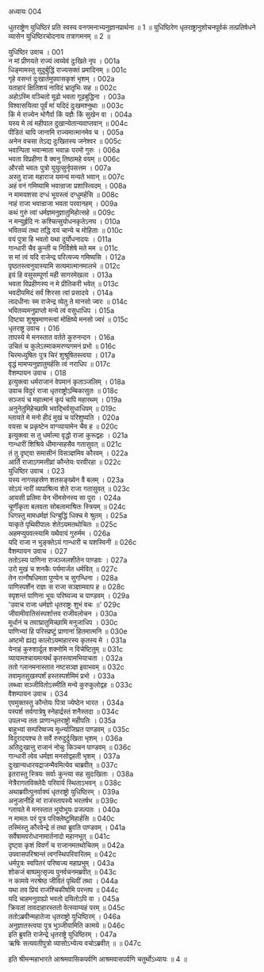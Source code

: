 अध्यायः 004

धुतराष्ट्रेण युधिष्ठिरं प्रति स्वस्य वनगमनाभ्यनुज्ञानप्रार्थना ॥ 1 ॥ युधिष्ठिरेण धृतराष्ट्रानुशोचनपूर्वकं तत्प्रतिषेधने व्यासेन युधिष्ठिरचोदनाय तत्रागमनम् ॥ 2 ॥

युधिष्ठिर उवाच ।	001  
न मां प्रीणयते राज्यं त्वय्येवं दुःखिते नृप ।	001a  
धिङ्मामस्तु सुदुर्बुद्धिं राज्यसक्तं प्रमादिनम् ॥	001c  
गृहे वसन्तं दुःखार्तमुपवासकृशं भृशम् ।	002a  
यताहारं क्षितिशयं नाविदं भ्रातृभिः सह ॥	002c  
अहोऽस्मि वञ्चितो मूढो भवता गूढबुद्धिना ।	003a  
विश्वासयित्वा पूर्वं मां यदिदं दुःखमश्नुथाः ॥	003c  
किं मे राज्येन भोगैर्वा किं यज्ञैः किं सुखेन वा ।	004a  
यस्य मे त्वं महीपाल दुखान्येतान्यवाप्तवान् ॥	004c  
पीडितं चापि जानामि राज्यमात्मानमेव च ।	005a  
अनेन वचसा तेऽद्य दुःखितस्य जनेश्वर ॥	005c  
भवान्पिता भवान्माता भवान्नः परमो गुरुः ।	006a  
भवता विप्रहीणा वै क्वनु तिष्ठामहे वयम् ॥	006c  
औरसो भवतः पुत्रो युयुत्सुर्नृपसत्तम ।	007a  
अस्तु राजा महाराज यमन्यं मन्यते भवान् ॥	007c  
अहं वनं गमिष्यामि भवान्राजा प्रशास्त्विदम् ।	008a  
न मामयशसा दग्धं भूयस्त्वं दग्धुमर्हसि ॥	008c  
नाहं राजा भवान्राजा भवता परवानहम् ।	009a  
कथं गुरुं त्वां धर्मज्ञमनुज्ञातुमिहोत्सहे ॥	009c  
न मन्युर्हृदि नः कश्चित्सुयोधनकृतेऽनघ ।	010a  
भवितव्यं तथा तद्धि वयं चान्ये च मोहिताः ॥	010c  
वयं पुत्रा हि भवतो यथा दुर्योधनादयः ।	011a  
गान्धारी चैव कुन्ती च निर्विशेषे मते मम ॥	011c  
स मां त्वं यदि राजेन्द्र परित्यज्य गमिष्यसि ।	012a  
पृष्ठतस्त्वनुयास्यामि सत्यमात्मानमालभे ॥	012c  
इयं हि वसुसम्पूर्णा मही सागरमेखला ।	013a  
भवता विप्रहीणस्य न मे प्रीतिकरी भवेत् ॥	013c  
भवदीयमिदं सर्वं शिरसा त्वां प्रसादये ।	014a  
त्वदधीनाः स्म राजेन्द्र व्येतु ते मानसो ज्वरः ॥	014c  
भवितव्यमनुप्राप्तो मन्ये त्वं वसुधाधिप ।	015a  
दिष्ट्या शुश्रूषमाणस्त्वां मोक्षिष्ये मनसो ज्वरं ॥	015c  
धृतराष्ट्र उवाच ।	016  
तापस्ये मे मनस्तात वर्तते कुरुनन्दन ।	016a  
उचितं च कुलेऽस्माकमरण्यगमनं प्रभो ॥	016c  
चिरमध्युषितः पुत्र चिरं शुश्रूषितस्त्वया ।	017a  
वृद्धं मामप्यनुज्ञातुमर्हसि त्वं नराधिप ॥	017c  
वैशम्पायन उवाच ।	018  
इत्युक्त्वा धर्मराजानं वेपमानं कृताञ्जलिम् ।	018a  
उवाच विदुरं राजा धृतराष्ट्रोऽम्बिकासुतः ॥	018c  
सञ्जयं च महात्मानं कृपं चापि महारथम् ।	019a  
अनुनेतुमिहेच्छामि भवद्भिर्वसुधाधिपम् ॥	019c  
म्लायते मे मनो हीदं मुखं च परिशुष्यति ।	020a  
वयसा च प्रकृष्टेन वाग्व्यायामेन चैव ह ॥	020c  
इत्युक्त्वा स तु धर्मात्मा वृद्धो राजा कुरूद्वहः ।	021a  
गान्धारीं शिश्रिये धीमान्सहसैव गतासुवत् ॥	021c  
तं तु दृष्ट्वा समासीनं विसञ्ज्ञमिव कौरवम् ।	022a  
आर्तिं राजाऽगमत्तीव्रां कौन्तेयः परवीरहा ॥	022c  
युधिष्ठिर उवाच ।	023  
यस्य नागसहस्रेण शतसङ्ख्येन वै बलम् ।	023a  
सोऽयं नारीं व्यपाश्रित्य शेते राजा गतासुवत् ॥	023c  
आयसी प्रतिमा येन भीमसेनस्य सा पुरा ।	024a  
चूर्णीकृता बलवता सोबलामाश्रितः स्त्रियम् ॥	024c  
धिगस्तु मामधर्मज्ञं धिग्बुद्धिं धिक्च मे श्रुतम् ।	025a  
यत्कृते पृथिवीपालः शेतेऽयमतथोचितः ॥	025c  
अहमप्युपवत्स्यामि यथैवायं गुरुर्मम ।	026a  
यदि राजा न भुङ्क्तेऽयं गान्धारी च यशस्विनी ॥	026c  
वैशम्पायन उवाच ।	027  
ततोऽस्य पाणिना राजञ्जलशीतेन पाण्डवः ।	027a  
उरो मुखं च शनकैः पर्यमार्जत धर्मवित् ॥	027c  
तेन रत्नौषधिमता पुण्येन च सुगन्धिना ।	028a  
पाणिस्पर्शेन राज्ञः स राजा सञ्ज्ञामवाप ह ॥	028c  
स्पृशन्तं पाणिना भूयः परिष्यज्य च पाण्डवम् ।	029a  
\'उवाच राजा धर्मज्ञो धृतराष्ट्रः शुभं वचः ॥\'	029c  
जीवामीवातिसंस्पर्शात्तव राजीवलोचन ।	030a  
मूर्धानं च तवाघ्रातुमिच्छामि मनुजाधिप ।	030c  
पाणिभ्यां हि परिस्प्रष्टुं प्राणानां हितमात्मनि ॥	030e  
अष्टमो ह्यद्य कालोऽयमाहारस्य कृतस्य मे ।	031a  
येनाहं कुरुशार्दूल शक्नोमि न विचेष्टितुम् ॥	031c  
व्यायामश्चायमत्यर्थं कृतस्त्वामभियाचता ।	032a  
ततो ग्लानमनास्तात नष्टसञ्ज्ञ इवाभवम् ॥	032c  
तवामृतसुखस्पर्शं हस्तस्पर्शमिमं प्रभो ।	033a  
लब्ध्वा सञ्जीवितोऽस्मीति मन्ये कुरुकुलोद्वह ॥	033c  
वैशम्पायन उवाच ।	034  
एवमुक्तस्तु कौन्तेयः पित्रा ज्येष्ठेन भारत ।	034a  
पस्पर्श सर्वगात्रेषु स्नेहार्द्रस्तं शनैस्तदा ॥	034c  
उपलभ्य ततः प्राणान्धृतराष्ट्रो महीपतिः ।	035a  
बाहुभ्यां सम्परिष्वज्य मूर्ध्न्याजिघ्रत पाण्डवम् ॥	035c  
विदुरादयश्च ते सर्वे रुरुदुर्दुःखिता भृशम् ।	036a  
अतिदुःखात्तु राजानं नोचुः किञ्चन पाण्डवम् ॥	036c  
गान्धारी त्वेव धर्मज्ञा मनसोद्वहती भृशम् ।	037a  
दुःखान्यधारयद्राजन्मैवमित्येव चाब्रवीत् ॥	037c  
इतरास्तु स्त्रियः सर्वाः कुन्त्या सह सुदःखिताः ।	038a  
नेत्रैरागतविक्लेदैः परिवार्य स्थिताऽभवन् ॥	038c  
अथाब्रवीत्पुनर्वाक्यं धृतराष्ट्रो युधिष्ठिरम् ।	039a  
अनुजानीहि मां राजंस्तापस्ये भरतर्षभ ॥	039c  
ग्लायते मे मनस्तात भूयोभूयः प्रजल्पतः ।	040a  
न मामतः परं पुत्र परिक्लेष्टुमिहार्हसि ॥	040c  
तस्मिंस्तु कौरवेन्द्रे तं तथा ब्रुवति पाण्डवम् ।	041a  
सर्वेषामवरोधानामार्तनादो महानभूत् ॥	041c  
दृष्ट्वा कृशं विवर्णं च राजानमतथोचितम् ॥	042a  
उपवासपरिश्रान्तं त्वगस्थिपरिवारितम् ॥	042c  
धर्मपुत्रः स्वपितरं परिष्वज्य महाप्रभुम् ।	043a  
शोकजं बाष्पमुत्सृज्य पुनर्वचनमब्रवीत् ॥	043c  
न कामये नरश्रेष्ठ जीवितं पृथिवीं तथा ।	044a  
यथा तव प्रियं राजंश्चिकीर्षामि परन्तप ॥	044c  
यदि चाहमनुग्राह्यो भवतो दयितोऽपि वा ।	045a  
क्रियतां तावदाहारस्ततो वेत्स्याम्यहं परम् ॥	045c  
ततोऽब्रवीन्महातेजा धृतराष्ट्रो युधिष्ठिरम् ।	046a  
अनुज्ञातस्त्वया पुत्र भुञ्जीयामिति कामये ॥	046c  
इति ब्रुवति राजेन्द्रे धृतराष्ट्रे युधिष्ठिरम् ।	047a  
ऋषिः सत्यवतीपुत्रो व्यासोऽभ्येत्य वचोऽब्रवीत् ॥ ॥	047c  

इति श्रीमन्महाभारते आश्रमवासिकपर्वणि आश्रमवासपर्वणि चतुर्थोऽध्यायः ॥ 4 ॥

